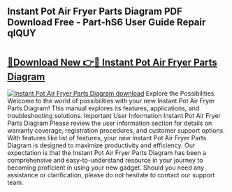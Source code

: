 ## Instant Pot Air Fryer Parts Diagram PDF Download Free - Part-hS6 User Guide Repair qlQUY

# <h2><a href="http://dfr5hg1.blite.top/?on=Instant+Pot+Air+Fryer+Parts+Diagram">🔗Download New 👉🔴 Instant Pot Air Fryer Parts Diagram</a></h2>

[![Instant Pot Air Fryer Parts Diagram download](https://i.imgur.com/lujVjoI.png)](http://dfr5hg1.blite.top/?on=Instant+Pot+Air+Fryer+Parts+Diagram)
Explore the Possibilities Welcome to the world of possibilities with your new Instant Pot Air Fryer Parts Diagram! This manual explores its features, applications, and troubleshooting solutions. Important User Information Instant Pot Air Fryer Parts Diagram Please review the user information section for details on warranty coverage, registration procedures, and customer support options. With features like list of features, your new Instant Pot Air Fryer Parts Diagram is designed to maximize productivity and efficiency. Our expectation is that the Instant Pot Air Fryer Parts Diagram has been a comprehensive and easy-to-understand resource in your journey to becoming proficient in using your new gadget. Should you need any assistance or clarification, please do not hesitate to contact our support team.
